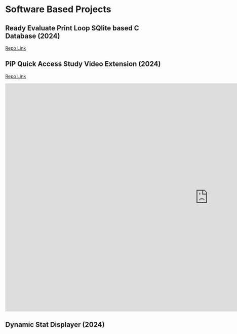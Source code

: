 # Software Based Projects

## **Ready Evaluate Print Loop SQlite based C Database** (2024)

[Repo Link](https://github.com/colinli02/cpp_repl_db)

## **PiP Quick Access Study Video Extension** (2024)

[Repo Link](https://github.com/FondoExtension/stress_extension)

<div class="video-wrapper">
  <iframe width="1280" height="720" src="https://www.youtube.com/watch?v=aM8T7NrxORU" frameborder="0" allowfullscreen></iframe>
</div>


## **Dynamic Stat Displayer** (2024)

